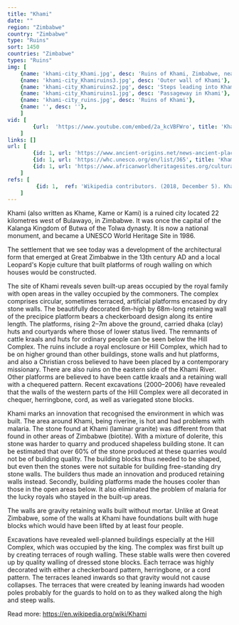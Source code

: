 ```yaml
---
title: "Khami"
date: ""
region: "Zimbabwe"
country: "Zimbabwe" 
type: "Ruins"
sort: 1450
countries: "Zimbabwe"
types: "Ruins"
img: [
    {name: 'khami-city_Khami.jpg', desc: 'Ruins of Khami, Zimbabwe, near Bulawayo (Torwa Dynasty)'},
    {name: 'khami-city_Khamiruins3.jpg', desc: 'Outer wall of Khami'},
    {name: 'khami-city_Khamiruins2.jpg', desc: 'Steps leading into Khami'},
    {name: 'khami-city_Khamiruins1.jpg', desc: 'Passageway in Khami'},
    {name: 'khami-city_ruins.jpg', desc: 'Ruins of Khami'},
    {name: '', desc: ''},
    ]
vid: [
        {url:  'https://www.youtube.com/embed/2a_kcVBFWro', title: 'Khami Ruins a UNESCO World Heritage Site'}
    ]
links: []
url: [
        {id: 1, url: 'https://www.ancient-origins.net/news-ancient-places-africa/ancient-khami-ruins-zimbabwe-capital-kingdom-butua-003555', title: 'The Ancient Khami Ruins in Zimbabwe: the Capital of the Kingdom of Butua', desc: '' },
        {id: 1, url: 'https://whc.unesco.org/en/list/365', title: 'Khami Ruins National Monument', desc: '' },
        {id: 1, url: 'https://www.africanworldheritagesites.org/cultural-places/ancient-sub-saharan-civilisations/khami-ruins.html', title: 'Khami Ruins National Monument Zimbabwe', desc: '' },
    ]
refs: [
         {id: 1,  ref: 'Wikipedia contributors. (2018, December 5). Khami. In Wikipedia, The Free Encyclopedia. Retrieved 20:40, March 19, 2019, from ', url: 'https://en.wikipedia.org/w/index.php?title=Khami&oldid=872186505'}
    ]
---
```

Khami (also written as Khame, Kame or Kami) is a ruined city located 22 kilometres west of Bulawayo, in Zimbabwe. It was once the capital of the Kalanga Kingdom of Butwa of the Tolwa dynasty. It is now a national monument, and became a UNESCO World Heritage Site in 1986.

The settlement that we see today was a development of the architectural form that emerged at Great Zimbabwe in the 13th century AD and a local Leopard's Kopje culture that built platforms of rough walling on which houses would be constructed. 

The site of Khami reveals seven built-up areas occupied by the royal family with open areas in the valley occupied by the commoners. The complex comprises circular, sometimes terraced, artificial platforms encased by dry stone walls. The beautifully decorated 6m-high by 68m-long retaining wall of the precipice platform bears a checkerboard design along its entire length. The platforms, rising 2–7m above the ground, carried dhaka (clay) huts and courtyards where those of lower status lived. The remnants of cattle kraals and huts for ordinary people can be seen below the Hill Complex. The ruins include a royal enclosure or Hill Complex, which had to be on higher ground than other buildings, stone walls and hut platforms, and also a Christian cross believed to have been placed by a contemporary missionary. There are also ruins on the eastern side of the Khami River. Other platforms are believed to have been cattle kraals and a retaining wall with a chequered pattern. Recent excavations (2000–2006) have revealed that the walls of the western parts of the Hill Complex were all decorated in chequer, herringbone, cord, as well as variegated stone blocks.

Khami marks an innovation that recognised the environment in which was built. The area around Khami, being riverine, is hot and had problems with malaria. The stone found at Khami (laminar granite) was different from that found in other areas of Zimbabwe (biotite). With a mixture of dolerite, this stone was harder to quarry and produced shapeless building stone. It can be estimated that over 60% of the stone produced at these quarries would not be of building quality. The building blocks thus needed to be shaped, but even then the stones were not suitable for building free-standing dry stone walls. The builders thus made an innovation and produced retaining walls instead. Secondly, building platforms made the houses cooler than those in the open areas below. It also eliminated the problem of malaria for the lucky royals who stayed in the built-up areas. 

The walls are gravity retaining walls built without mortar. Unlike at Great Zimbabwe, some of the walls at Khami have foundations built with huge blocks which would have been lifted by at least four people. 

Excavations have revealed well-planned buildings especially at the Hill Complex, which was occupied by the king. The complex was first built up by creating terraces of rough walling. These stable walls were then covered up by quality walling of dressed stone blocks. Each terrace was highly decorated with either a checkerboard pattern, herringbone, or a cord pattern. The terraces leaned inwards so that gravity would not cause collapses. The terraces that were created by leaning inwards had wooden poles probably for the guards to hold on to as they walked along the high and steep walls.

Read more: https://en.wikipedia.org/wiki/Khami